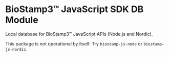 # BioStamp3™ JavaScript SDK DB Module

Local database for BioStamp3™ JavaScript APIs (Node.js and Nordic).

This package is not operational by itself. Try `biostamp-js-node` or `biostamp-js-nordic`.
